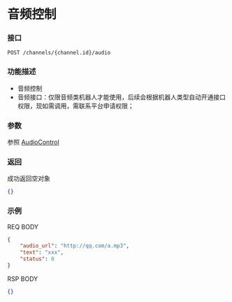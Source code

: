 # 音频控制

### 接口

`POST /channels/{channel.id}/audio`

### 功能描述

- 音频控制
- 音频接口：仅限音频类机器人才能使用，后续会根据机器人类型自动开通接口权限，现如需调用，需联系平台申请权限；


### 参数 

参照 [AudioControl](model.md#audiocontrol)

### 返回

成功返回空对象 

```json
{}
```

### 示例

REQ BODY

```json
{
    "audio_url": "http://qq.com/a.mp3",
    "text": "xxx",
    "status": 0
}
```

RSP BODY 

```json
{}
```
